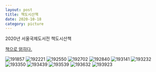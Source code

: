 ```yaml
---
layout: post
title: 책도시산책
date: 2020-10-18
category: picture
---
```


2020년 서울국제도서전 책도시산책

<!--break-->

[책으로 얽히다.](https://sibf.or.kr/)

![191857](/media/picture/20201018/20201019_191857.jpg)
![192221](/media/picture/20201018/20201019_192221.jpg)
![192550](/media/picture/20201018/20201019_192550.jpg)
![192702](/media/picture/20201018/20201019_192702.jpg)
![192840](/media/picture/20201018/20201019_192840.jpg)
![193141](/media/picture/20201018/20201019_193141.jpg)
![193232](/media/picture/20201018/20201019_193232.jpg)
![193350](/media/picture/20201018/20201019_193350.jpg)
![193439](/media/picture/20201018/20201019_193439.jpg)
![193539](/media/picture/20201018/20201019_193539.jpg)
![193632](/media/picture/20201018/20201019_193632.jpg)
![193923](/media/picture/20201018/20201019_193923.jpg)
